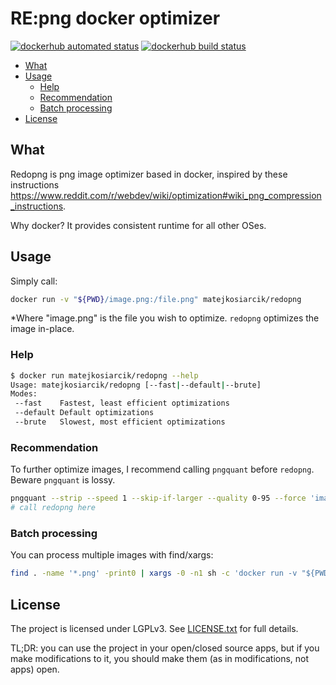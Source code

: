 # RE:png docker optimizer

[![dockerhub automated status](https://img.shields.io/docker/cloud/automated/matejkosiarcik/redopng)](https://hub.docker.com/r/matejkosiarcik/redopng/builds)
[![dockerhub build status](https://img.shields.io/docker/cloud/build/matejkosiarcik/redopng)](https://hub.docker.com/r/matejkosiarcik/redopng/builds)

<!-- toc -->

- [What](#what)
- [Usage](#usage)
  - [Help](#help)
  - [Recommendation](#recommendation)
  - [Batch processing](#batch-processing)
- [License](#license)

<!-- tocstop -->

## What

Redopng is png image optimizer based in docker, inspired by these instructions <https://www.reddit.com/r/webdev/wiki/optimization#wiki_png_compression_instructions>.

Why docker? It provides consistent runtime for all other OSes.

## Usage

Simply call:

```sh
docker run -v "${PWD}/image.png:/file.png" matejkosiarcik/redopng
```

\*Where "image.png" is the file you wish to optimize.
`redopng` optimizes the image in-place.

### Help

```sh
$ docker run matejkosiarcik/redopng --help
Usage: matejkosiarcik/redopng [--fast|--default|--brute]
Modes:
 --fast    Fastest, least efficient optimizations
 --default Default optimizations
 --brute   Slowest, most efficient optimizations
```

### Recommendation

To further optimize images, I recommend calling `pngquant` before `redopng`.
Beware `pngquant` is lossy.

```sh
pngquant --strip --speed 1 --skip-if-larger --quality 0-95 --force 'image.png' --output 'image.png'
# call redopng here
```

### Batch processing

You can process multiple images with find/xargs:

```sh
find . -name '*.png' -print0 | xargs -0 -n1 sh -c 'docker run -v "${PWD}/${1}:/file.png" matejkosiarcik/redopng' --
```

## License

The project is licensed under LGPLv3.
See [LICENSE.txt](./LICENSE.txt) for full details.

TL;DR: you can use the project in your open/closed source apps, but if you make
modifications to it, you should make them (as in modifications, not apps) open.
